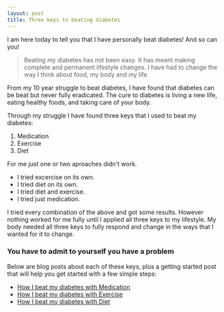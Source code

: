 ```yaml
---
layout: post
title: Three keys to beating diabetes
---
```


I am here today to tell you that I have personally beat diabetes!  And so can you!

> Beating my diabetes has not been easy.  It has meant making complete and permanent lifestyle changes.  I have had to change the way I think about food, my body and my life. 

From my 10 year struggle to beat diabetes, I have found that diabetes can be beat but never fully eradicated.  The cure to diabetes
is living a new life, eating healthy foods, and taking care of your body.   

Through my struggle I have found three keys that I used to beat my diabetes: 

1.  Medication
2.  Exercise
3.  Diet

For me just one or two aproaches didn't work.  

- I tried excercise on its own.  
- I tried diet on its own.  
- I tried diet and exercise.  
- I tried just medication.
  
I tried every combination of the above and got some results.  However nothing worked for me fully until I applied all three keys to my lifestyle.  My body needed all three keys to fully respond 
and change in the ways that I wanted for it to change.  

### You have to admit to yourself you have a problem

Below are blog posts about each of these keys, plus a getting started post that will help you get started with a few simple steps:

- [How I beat my diabetes with Medication](/How-I-beat-diabetes-with-medication/)
- [How I beat my diabetes with Exercise](/How-I-beat-diabetes-with-exercise/)
- [How I beat my diabetes with Diet](/How-I-beat-diabetes-with-diet/)
